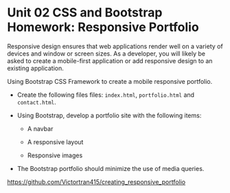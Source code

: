 # Unit 02 CSS and Bootstrap Homework: Responsive Portfolio

Responsive design ensures that web applications render well on a variety of devices and window or screen sizes. As a developer, you will likely be asked to create a mobile-first application or add responsive design to an existing application. 


Using Bootstrap CSS Framework to create a mobile responsive portfolio.

* Create the following files files: `index.html`, `portfolio.html` and `contact.html`.

* Using Bootstrap, develop a portfolio site with the following items:

   * A navbar

   * A responsive layout

   * Responsive images

* The Bootstrap portfolio should minimize the use of media queries.


https://github.com/Victortran415/creating_responsive_portfolio